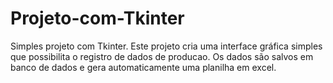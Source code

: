 # Projeto-com-Tkinter
Simples projeto com Tkinter.
Este projeto cria uma interface gráfica simples que possibilita o registro de dados de producao. Os dados são salvos em banco de dados e gera automaticamente uma planilha em excel.
